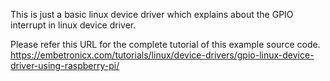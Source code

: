 This is just a basic linux device driver which explains about the GPIO interrupt in linux device driver.

Please refer this URL for the complete tutorial of this example source code.
https://embetronicx.com/tutorials/linux/device-drivers/gpio-linux-device-driver-using-raspberry-pi/